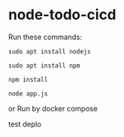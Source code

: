 # node-todo-cicd

Run these commands:


`sudo apt install nodejs`


`sudo apt install npm`


`npm install`

`node app.js`

or Run by docker compose

test
deplo
